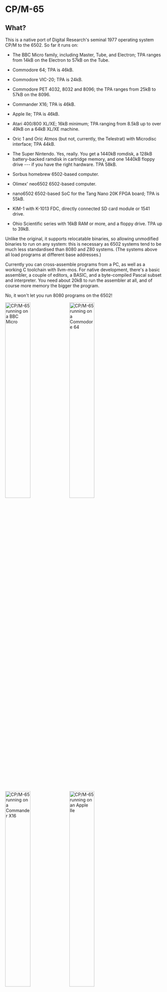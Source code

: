CP/M-65
=======

What?
-----

This is a native port of Digital Research's seminal 1977 operating system CP/M
to the 6502. So far it runs on:

  - The BBC Micro family, including Master, Tube, and Electron; TPA ranges from
    14kB on the Electron to 57kB on the Tube.

  - Commodore 64; TPA is 46kB.
  
  - Commodore VIC-20; TPA is 24kB.

  - Commodore PET 4032, 8032 and 8096; the TPA ranges from 25kB to 57kB on the
    8096.

  - Commander X16; TPA is 46kB.

  - Apple IIe; TPA is 46kB.

  - Atari 400/800 XL/XE; 16kB minimum; TPA ranging from 8.5kB up to over 49kB
    on a 64kB XL/XE machine.

  - Oric 1 and Oric Atmos (but not, currently, the Telestrat) with Microdisc
    interface; TPA 44kB.

  - The Super Nintendo. Yes, really. You get a 1440kB romdisk, a 128kB
    battery-backed ramdisk in cartridge memory, and one 1440kB floppy drive --- if
    you have the right hardware. TPA 58kB.

  - Sorbus homebrew 6502-based computer.
  
  - Olimex' neo6502 6502-based computer.

  - nano6502 6502-based SoC for the Tang Nano 20K FPGA board; TPA is 55kB.

  - KIM-1 with K-1013 FDC, directly connected SD card module or 1541 drive.

  - Ohio Scientific series with 16kB RAM or more, and a floppy drive. TPA up to 39kB.

Unlike the original, it supports relocatable binaries, so allowing unmodified
binaries to run on any system: this is necessary as 6502 systems tend to be
much less standardised than 8080 and Z80 systems. (The systems above all load
programs at different base addresses.)

Currently you can cross-assemble programs from a PC, as well as a working C
toolchain with llvm-mos. For native development, there's a basic assembler, a
couple of editors, a BASIC, and a byte-compiled Pascal subset and interpreter.
You need about 20kB to run the assembler at all, and of course more memory the
bigger the program.

No, it won't let you run 8080 programs on the 6502!

<div style="text-align: left">
<a href="doc/bbcmicro.png"><img src="doc/bbcmicro.png" style="width:40%" alt="CP/M-65 running on a BBC Micro"></a>
<a href="doc/c64.png"><img src="doc/c64.png" style="width:40%" alt="CP/M-65 running on a Commodore 64"></a>
<a href="doc/x16.png"><img src="doc/x16.png" style="width:40%" alt="CP/M-65 running on a Commander X16"></a>
<a href="doc/apple2e.png"><img src="doc/apple2e.png" style="width:40%" alt="CP/M-65 running on an Apple IIe"></a>
<a href="doc/pet4032.png"><img src="doc/pet4032.png" style="width:40%" alt="CP/M-65 running on a Commodore PET 4032"></a>
<a href="doc/pet8032.png"><img src="doc/pet8032.png" style="width:40%" alt="CP/M-65 running on a Commodore PET 8032"></a>
<a href="doc/pet8096.png"><img src="doc/pet8096.png" style="width:40%" alt="CP/M-65 running on a Commodore PET 8096"></a>
<a href="doc/vic20.png"><img src="doc/vic20.png" style="width:40%" alt="CP/M-65 running on a Commodore VIC-20"></a>
<a href="doc/atari800.png"><img src="doc/atari800.png" style="width:40%" alt="CP/M-65 running on an Atari 800XL"></a>
<a href="doc/oric.png"><img src="doc/oric.png" style="width:40%" alt="CP/M-65 running on an Tangerine Oric 1"></a>
<a href="doc/snes.png"><img src="doc/snes.png" style="width:40%" alt="CP/M-65 running on the Super Nintendo"></a>
<a href="doc/sorbus.png"><img src="doc/sorbus.png" style="width:40%" alt="CP/M-65 running on the Sorbus Computer"></a>
<a href="doc/neo6502.png"><img src="doc/neo6502.png" style="width:40%" alt="CP/M-65 running on the Olimex neo6502"></a>
<a href="doc/nano6502.png"><img src="doc/nano6502.png" style="width:40%" alt="CP/M-65 running on the nano6502"></a>
<a href="doc/kim-1.png"><img src="doc/kim-1.png" style="width:40%" alt="CP/M-65 running on the KIM-1"></a>
<a href="doc/osi.png"><img src="doc/osi.png" style="width:40%" alt="CP/M-65 running on the Ohio Scientific"></a>
</div>


Why?
----

Why not?


Where?
------

It's [open source on GitHub!](https://github.com/davidgiven/cpm65)


How?
----

You have two options:

  - [Download a binary
    release.](https://github.com/davidgiven/cpm65/releases/tag/dev) You can then
    copy this onto a disk for booting on a real machine, or use it in an
    emulator.

  - or build it yourself.

To build it, you will need the [llvm-mos](https://llvm-mos.org) toolchain.
CP/M-65 support is available out of the box. Once installed, you should just be
able to run the Makefile and you'll get bootable disk images for the Commodore
64 (with 1541 drive) and BBC Micro (producing a 200kB SSSD DFS disk):

    make LLVM=<your llvm-mos bin directory here>/ -j$(nproc)

Building CP/M-65 is a bit of a performance because it's aggregating lots of
other software, all of which need building in turn. You'll need: a C and C++
compiler, cc1541 (for creating 1541 disk images), cpmtools (for creating CP/M
disk images), libfmt (all the C++ tools use this), python3 (for the build
system), and FreePascal (because the MADS assembler is written in Pascal). Use
these Debian packages:

    cc1541 cpmtools libfmt-dev python3 fp-compiler srecord

There are also automated tests which use `mame` to emulate a reasonable number
of the platforms, to verify that they actually work. To use this, install
`mame`, and then run `scripts/get-roms.sh` to download the necessary system
ROMs. Then do:

    make LLVM=<your llvm-mos bin directory here>/ -j$(nproc) +mametest

You can add `+all` to that if you want to do a normal build and run the tests at
the same time.

### BBC Micro notes

  - To run, do SHIFT+BREAK.

  - Alternatively, if you're on a Tube system, do:

    ```
    MODE 3
    *!BOOT
    ```

  - Alternatively alternatively, if you're on a Master system, do:

    ```
    MODE 131
    *DISK
    *!BOOT
    ```

  - It'll autodetect the amount of available memory. If you're _not_ on a Tube
    or Master system with shadow RAM, then your screen mode will consume TPA
    space. On a stock BBC Micro it _will_ run in mode 0, but you'll only get a
    2.5kB TPA! Mode 7 will work better here. It will work on the Electron, but
    you'll have to use mode 6 which will leave you 14kB of TPA. That's
    unfortunately not enough to run the assembler.

  - The CP/M file system is stored in a big file (called cpmfs). This will
	  expand up to the size defined in diskdefs: currently, 192kB (the largest
	  that will fit on a SSSD disk). All disk access is done through MOS so you
	  should be able to use a ramdisk, hard disk, Econet, ADFS, VDFS, etc. If so,
	  you'll want to define your own disk format and adjust the drive definition
	  in the BIOS to get more space.

  - The BBC Micro port has a SCREEN driver.

### Commodore 64 notes

  - Load and run the `CPM` program to start.

  - It's excruciatingly slow as it uses normal 1541 disk accesses at 300 bytes
	  per second. Everything works, but you won't enjoy it. At some point I want
	  to add a fastloader.

  - The disk image produced is a hybrid of a CP/M file system and a CBMDOS file
	  system, which can be accessed as either. The disk structures used by the
	  other file system are hidden. You get about 170kB on a normal disk.

  - Disk accesses are done using direct block access, so it _won't_ work on
	  anything other than a 1541 (but it should be straightforward to add
	  support for other drives). Sorry.

### VIC-20 notes

  - See the Commodore 64 above.

  - You need a fully expanded VIC-20 with all memory banks populated, for the
    full 35kB.

  - You get a 40x24 screen, emulated using a four-pixel-wide soft font. It
    doesn't look great but is surprisingly readable, and is vastly better than
    the VIC-20's default 22x24 screen mode.

  - Disk accesses are slightly faster than the Commodore 64, but only just.
    It's still a miserable experience.

### Commodore PET notes

  - You need a PET 4032, 8032 or 8096 and either a 4040 disk drive or something
    else which supports the same geometry. The disk image is for a 35-track
    SSSD system (I made it with cc1541). Adapting it for other drives should be
    easy.

  - The 4032 is set up for the Graphics Keyboard. The 8032 and 8096 are set up
    for the Business Keyboard. (It would also be trivial to emulate the
    Business Keyboard on the Graphics Keyboard, but that is likely to be
    confusing.)

  - It's much faster than the Comodore 64 --- you can run the assembler in real
    time without having to worry about retirement.

  - It supports drive 0: only.

  - This port runs completely bare-metal and does not use any ROM routines.

  - The PET port has a SCREEN driver.

### Commander X16 notes

  - To use, place the contents of the `x16.zip` file on the X16's SD card. Load
	  and run the `CPM` program to start.

  - The CP/M filesystem is stored in a big file called CPMFS. It needs support
	  for the Position command in order to seek within the file. `x16emu`
	  currently doesn't support this in its host filesystem, so you'll need to
	  use an actual SD card image. (I have a [pull request
	  outstanding](https://github.com/commanderx16/x16-emulator/pull/435) to add
	  support. An SD2IEC should work too, as these support the same commands.
	  However a real Commodore disk drive _will not work_.

### Apple IIe notes

  - To use, place the contents of the `appleiie.po` file onto a disk and boot
    it. The disk image has been munged according to ProDOS sector ordering.

  - The contents of the `appleiie_b.po`can be placed on the second drive.

  - It supports two drives on slot 6. You need a 80-column card (but not any
  aux memory). The console is a standard 80x24, and there is a SCREEN driver.

  - This port runs completely bare-metal and does not use any ROM routines.

### Atari 800 XL/XE notes

  - Standard 720 sectors single-sided single-density disk. The first
    track is reserved (18 sectors). The rest contains a standard CP/M 2.2
    filesystem. Boot with BASIC disabled. This one runs on any Atari with
    at least 16kB of RAM.

  - Or a 1MB harddisk image for use with drive emulators like SIO2SD,
    RespeQT, SDrive, AVG Cart etc... You can also mount it off a FAT
    partition with an SIDE2/3 cartridge and boot from there. That's almost
    emulation speed on real hardware. This one comes in two flavors.
    The hd version runs on any Atari with at least 16kB of RAM, the xlhd
    version is tailored for the XL/XE with at least 64kB of RAM. BIOS, BDOS
    and CCP live "under" the Atari OS ROM, which leaves over 49kB of TPA.

  - Console is standard 40x24. It has a SCREEN driver.

  - User area 1 contains loadable fonts and a utility to set a new
    console font (setfnt.com). This consumes at least 1kB of TPA (depending
    on the padding needed for alignment), but shows proper glyphs like curly
    braces and tilde.

  - It also contains a loadable software 80 columns driver called
    ```tty80drv.com```. This will cost you 7kB of TPA for driver code,
    font data, and screen memory. It has a full SCREEN implementation, too.

   - The single-sided single-density version supports up to four drives.
     Extra applications and source code are spread accross the extra disks.
     The 1MB images support two drives, but only one is used at the moment.

### Oric notes

  - This disk image is a MFM_DISK format disk as used by Oricutron. (If you need
    a simple sector image, look at `.obj/oric.img`.) You get about 350kB on a
    disk. The CCP, BIOS and BDOS all live in overlay RAM, leaving the entire user
    memory available for programs.

  - If you're trying to run this on an Oric 1, you need the full upgrade to
    64kB (including overlay RAM).

  - Only the Microdisc interface currently works. (It's supposed to work with
    Jasmin too, but with Oricutron it boots but the keyboard is unresponsive, and
    on MAME it boots into BASIC, and I don't know why.) Only the first drive is
    supported. This would be easy to extend if anyone's interested.

  - The console is 40x28. It has a SCREEN driver.

  - The port runs completely bare-metal and does not use any ROM routines.

### Super Nintendo notes

  - Yes, it works! You get a 2MB HiRom cartridge with 128kB SRAM and an embedded
    1440kB romdisk. It boots from the romdisk, meaning you can't change the BDOS
    or CCP, or run submit files (because these operate through temporary files
    on drive A:, which on the SNES is read only).

  - If you want to interact with it, you'll need some completely unavailable
    unreleased Nintendo prototype hardware which provides a keyboard and floppy
    drive. It's so rare I can't even link to a page about it. More likely you'll
    want to use this version of BSNES-Plus which has been patched to support this
    hardware: https://github.com/MrL314/bsnes-plus/tree/sfx-dos It might be
    possible to port it to use one of the [several floppy-disk-based cartridge
    copiers](https://en.wikipedia.org/wiki/Game_backup_device) and the very rare
    [XBAND
    keyboard](https://ia903404.us.archive.org/22/items/x-band-keyboard/X-Band%20Keyboard_text.pdf).
    If anyone knows of an emulator which supports these, please [let me
    know](https://github.com/davidgiven/cpm65/discussions/new/choose) because I'd
    really like to support these.

  - Drive A is a 1440kB romdisk. Drive B is a 128kB ramdisk stored in the
    (emulated) cartridge battery backed RAM. Drive C is the floppy drive. Out of
    the box, both drives B and C are unformatted; do `mkfs b` or `mkfs c` to
    create filesystems on them.

  - It's super quick; the SNES has a 7MHz 65816. There's a SCREEN driver. The
    console is 64.

### Sorbus notes

  - The Sorbus Computer is a simple, open and cheap (<$15) machine to learn
    about the 65(C)02 processor. It combines an original CPU with a Raspberry
    Pi RP2040 microcontroller that implements all the rest (like RAM, I/O, and
    clock).

  - For building a full image, it is also possible to copy the compiled
    binaries into the proper position into the source tree, and just run a
    global build.

  - More info is available here:
    - [Homepage with lightning talk](https://xayax.net/sorbus/)
    - [Source code on github](https://github.com/SvOlli/sorbus)

### neo6502 notes

  - The neo6502 is a W65C02-based computer using emulated hardware implemented
    by a RP2040. This can be programmed with various different firmware packages,
    each emulating a different 6502-based microcomputer. This port is intended for
    the native firmware package for the neo6502,
    [Morpheus](https://github.com/paulscottrobson/neo6502-firmware/wiki). (The
    other ports will work if you install the appropriate emulation firmware
    package.)

  - It is ridiculously fast.
  
  - To use, unzip the `cpm65.zip` file into the any directory of the USB stick
    or other storage card. Then enter `*cd your_directory_name` and then `load
    "cpm65.neo"` at the prompt. CP/M-65 will run.

  - To run on the emulator, either load it as above, or boot it directly with
    `neo CPM65.NEO@8000 run@8010`. Remember that if you're running the emulator
    on Linux, the filesystem is CASE SENSITIVE so you need to spell `CPM65.NEO`
    using capital letters. (One CP/M-65 is running this is no longer a concern.)

  - This port uses an emulated BDOS, meaning that it stores its files as FAT
    files on the neo6502's USB stick. Most well-behaved CP/M-65 programs will
    work, but anything which tries to access the raw filesystem won't; such as
    `STAT` or `DINFO`. Files for each drive and user are stored in separate
    subdirectories. All 16 drives are supported (in directories `A` to `O`).

  - Drive `B` (i.e. `/B/` on the storage device) contains some neo6502-specific
    utilitied. This are in no way complete, or documented.

  - The console is 53x30. It has a SCREEN driver.

### nano6502 notes

  - The [nano6502](https://github.com/venomix666/nano6502/) is a 65C02-based SoC for the Tang Nano 20K FPGA board.
   
  - The CPU is running at 25.175 MHz (i.e. the pixel clock).

  - It is using CPMFS directly on the microSD-card, with 15x1Mb partitions (drives `A` to `O`).

  - The text output is over HDMI, with 640x480 video output and a 80x30 console. It has a SCREEN driver.

  - The text input can be done using either the built in USB serial port or a USB keyboard with the [nanoComp](https://github.com/venomix666/nanoComp) carrier board. This way, this port can be run with only the Tang Nano 20K board, or with the carrier board for stand-alone use.

  - To use, write the `nano6502.img` file into the SD-card using `dd` or your preferred SD-card image writer. If you are updating the image and want to preserve the data on all drives except `A`, write the `nano6502_sysonly.img` instead.

  - User area 1 on drive `A` contains utilities for setting the text and background colors, setting the baudrate on on the second UART and a demo application which blinks the onboard LEDs.
  - A SERIAL driver is available for the second UART, connected to pin 25 (RX) and 26 (TX) of the FPGA (and the UART header on the nanoComp carrier board). The baudrate defaults to 9600 baud but can be configured by the utility in user area 1.

### KIM-1 with K-1013 FDC notes

  - To run this on an KIM-1, you need an MTU K-1013 Floppy Disk Controller with an
    SSDD 8'' disk (or this [Pico based RAM/ROM/Video/FDC card](https://github.com/eduardocasino/kim-1-programmable-memory-card)) and full RAM upgrade, including the
    0x0400-0x13ff memory hole.

  - To use it, transfer the `diskimage.imd` image to an SSDD 8'' disk (or place it directly onto an FAT or exFAT formatted SD card and assign it to disk0 in the Pico card). Start the KIM-1 in TTY mode, load the `boot.pap` loader program into 0x0200 and execute it.

  - Only 1 disk is supported. Multi-disk is not stable in CP/M-65 yet.

  - Only TTY interface for now, no SCREEN driver.

### KIM-1 with directly attached SD card notes

  - This port uses Ryan E. Roth's [sdcard6502 for the PAL-1](https://github.com/ryaneroth/sdcard6502), which in turn is based on George Foot's [sdcard6502 for Ben Eater's 6502 computer](https://github.com/gfoot/sdcard6502).

  - You'll need an SDHC card of any capacity (only 32MB are used) and a generic Arduino SD card adapter **with 5V to 3.3V conversion**. See the links above for detailed requisites and connection instructions. 
  
  - To use it, transfer the `diskimage.raw` file to the SD card using `dd`. Balena Etcher also works in Windows, just ignore the "not a bootable image" warning. Start the KIM-1 in TTY mode, load the `bootsd.pap` loader program into 0x0200 and execute it.

  - For KIM-1 clones, you can place the bootloader into the free space of the KIM-1 rom. Write the contents of the `bootsd-kimrom.bin` file at 0x1AA0 (or 0x2A0 relative to the KIM-1 rom). This romable loader has two entry points:
    - 0x1AA0 is for cold start, that is, you can point the 6502 reset vector to 0x1AA0 if you want to start CP/M-65 at reset. In this case, the TTY is initialized to 9600 bauds, so make sure that your terminal is configured to that speed.
    - 0x1AB2 is for booting from the KIM monitor

  - For the KIM-1, at least a 32KB (56KB recommended) RAM expansion from 0x2000 is required, as well as RAM filling the 0x0400-0x13ff memory hole. The BIOS assumes that at least the required RAM is installed, and checks for extra RAM above 0xA000.

  - Same requisites apply to the PAL-1 and, additionally, the second 6532 expansion board.

  - 1 32MB disk supported.

  - Only TTY interface for now, no SCREEN driver.

### KIM-1 with Commodore 1541 drive

  - Based on the C64 port, so same notes apply.

  - This port needs the [xkim1541 extensions for the KIM-1 installed at 0xF000](https://github.com/eduardocasino/xkim1541). The PAL-1 is also supported, and needs the same extensions but installed at 0xDA00, [as modified by Neil Andretti](https://github.com/netzherpes/xkim1541).

  - If you also have [my modified xKIM monitor](https://github.com/eduardocasino/xKIM/tree/IEC_support), then load the `CPM` program and jump to address 0x6000.

  - If not, load the `bootiec-kim` or  `bootiec-pal` bootloader into 0x200 and execute it.

### Ohio Scientific notes

- Supported systems are:
  - 400 series, with Model 440 32x32 video, Model 470 disk controller (5.25" or 8"), and an ASCII keyboard.
  - 500 series, with Model 540 64x32 video, Model 505 disk controller (5.25" or 8"), and 542 polled keyboard.
  - 600 series, with on board 64x16 video, Model 610 disk controller (5.25" or 8"), and polled keyboard.
  - serial system, without video, Model 470 or 505 disk controller (8" only), and serial ACIA at $fc00.

- All systems need at least 16kB of RAM, but detect up to 40kB with BASIC present, and 48kB if BASIC is replaced by RAM.
  Some boot ROMs do not boot when BASIC is absent. For example, SYN600 relies on BASIC ROM routines to load the boot sector.
- The generated disk images can be used directly with [osiemu](https://github.com/ivop/osiemu), or converted to HFE format with its `osi2hfe` if you want to create real floppies or use it with a Gotek on real hardware.
For use with one of the two WinOSI emulators [Mark's Lab](https://osi.marks-lab.com/software/tools.html) has a tool to convert HFE images to 65D format.
- All systems boot with a plain TTY driver. If you have a 540B graphics card with the optional color option enabled, you can load a screen driver called `TTY540B` (located on drive D: on MF systems).
For the Model 630 graphics card there's `TTY630`.
On serial systems, you can load `SCRVT100` to enable the screen driver if you are connected with a VT100 terminal.

### Supported programs

Commands include `DUMP`, `STAT`, `COPY`, `SUBMIT`, `ASM`, `QE` and `BEDIT` plus
some smaller utilities. I'd love more --- send me pull requests! The build
system supports cc65 assembler and llvm-mos C programs. The native assembler
can be used (in emulation) to cross compile programs for CP/M-65.

In the CCP, you get the usual `DIR`, `ERA`, `REN`, `TYPE` and `USER`. There is
no `SAVE` as on the relocatable CP/M-65 system assembling images in memory is
of questionable utility, but there's a new `FREE` command which shows memory
usage.

You also get a port of Altirra BASIC, an open source Atari BASIC clone. This is
called `ATBASIC`. See below for more details.

Pokey the Penguin loves to read your [pull
requests](https://github.com/davidgiven/cpm65/compare)!

### The assembler

The CP/M-65 assembler is extremely simple and very much customised to work for
the CP/M-65 environment. It operates entirely in memory (so it should be fast)
but it's written in C (so it's going to be big and slow). It's very very new
and is likely to have lots of bugs. There is, at least, a port of the DUMP
program to it which assembles, works, and is ready to play with.

Go read [cpmfs/asm.txt](cpmfs/asm.txt) for the documentation. 

### The BASIC

Altirra BASIC is an open source recreation of the BASIC used on the Atari 8-bit
machines (on which CP/M-65 runs, coincidentally). It has been heavily modified
by me to work on CP/M-65. Anything Atari-related has been removed, including
graphics, sound, etc. In addition, I have extended the error reporting, added
support for case-insensitive keywords (simply because Atari BASIC traditionally
requires upper case but most CP/M-65 platforms don't have caps lock keys!), and
fairly crudely added file I/O support. There is no screen editor. It is (should
be) binary compatible with Atari BASIC, although programs using Atari features
which aren't supported will of course not run.

It is currently rather fragile with a number of known (and, probably, unknown)
bugs. Please [file bug reports](https://github.com/davidgiven/cpm65/issues/new)!

Atari BASIC is rather different from Microsoft BASIC. Please consult [the user
manual](https://www.virtualdub.org/downloads/Altirra%20BASIC%20Reference%20Manual.pdf).

**Important!** Do not contact the author of Altirra BASIC for anything related
to the CP/M-65 port! Any bugs are strictly my fault.

### The editors

BEdit is an incredibly simple line editor modelled after a basic interpreter
(command entry, with LOAD, SAVE, LIST, line numbers etc). It's written in
machine code and assembled with the CP/M-65 assembler; you can assemble it
locally if you have a system with 30kB or more TPA. It'll run on all platforms.

Go read [cpmfs/bedit.txt](cpmfs/bedit.txt) for the documentation.

QE is a much less simple vi-inspired screen editor, written in C. it's much
more comfortable to use than BEDIT, but is about five times the size, and will
only run on systems with a SCREEN driver, as noted above (you can also use the
`DEVICES` command to see what devices your system supports).

DwarfStar is another screen editor. It has the same keybindings as WordStar,
so those familiar with that will feel right at home. For a refresher, see
the [documentation](third_party/dwarfstar/ds.txt), which was written in DS
itself and is also available within CP/M-65 on the systems that have DS.COM
installed.

### The Pascal

Pascal-M is a Pascal subset intended for use on very small machines. It compiles
to bytecode, M-code, which is then run with an interpreter. The compiler is
itself written in Pascal-M and is capable of compiling itself (very slowly).
There is a basic port to CP/M-65.

To use it, you need to use the interpreter, `PINT`, to run the compiler to
compile your program into an OBP file. This is then translated into an OBB file
by `PLOAD` (not written in Pascal!). You can then run the resulting OBB file
with `PINT`. For example:

```
A> PINT PASC.OBB HELLO.PAS HELLO.OBP
A> PLOAD HELLO.OBP HELLO.OBB
A> PINT HELLO.OBB
```

The compiler will also generate a `PROGRAM.ERR` file containing a copy of any
error messages that result from the compilation process.

Sadly, you need at least 36kB of free RAM to run the compiler, and also the disk
images for various systems are full, so it's only included for a few platforms.

Pascal-M is considerably simplified from the full Pascal language, with support
for only 16-bit integers, but it does support records, sets, enumerations,
pointers, nested functions and procedures, etc. Performance isn't brilliant but
it does work. CP/M-65 is very basic, consisting of support for `text` files
using the traditional `assign`/`reset`/`rewrite`/`close` API. You can have as
many open at once as you like but you can't seek inside a file. In addition,
while `new` is supported, there is no `dispose`.

For more information on Pascal-M, see [Hans Otten's
website](http://pascal.hansotten.com/px-descendants/pascal-m/pascal-m-2k1/).
However, do not report bugs on the CP/M-65 port to him --- [file bug reports
here](https://github.com/davidgiven/cpm65/issues/new) instead.

### Utilities

`bin/cpmemu` contains a basic CP/M-65 user mode emulator and debugger. It'll run
programs on the host environment with an emulated disk, which is very useful for
testing and development. To use:

`./bin/cpmemu .obj/dump.com diskdefs`

Add `-d` at the front of the command line to drop into the debugger --- use `?`
for basic help. It can only access 8.3-format all-lowercase filenames in the
current directory, but you can also map drives. Use `-h` for help.

Who?
----

You may contact me at dg@cowlark.com, or visit my website at
http://www.cowlark.com.  There may or may not be anything interesting there.
The CP/M-65 project was designed and written by me, David Given. 


License
-------

Everything here so far _except_ the contents of the `third_party` directory is
© 2022-2023 David Given, and is licensed under the two-clause BSD open source
license. Please see [LICENSE](LICENSE) for the full text. The tl;dr is: you can
do what you like with it provided you don't claim you wrote it.

The exceptions are the contents of the `third_party` directory, which were
written by other people and are not covered by this license. This directory as
a whole contains GPL software, which means that if you redistribute the entire
directory, you must conform to the terms of the GPL.

`third_party/lib6502` contains a hacked copy of the lib6502 library, which is ©
2005 Ian Plumarta and is available under the terms of the MIT license. See
`third_party/lib6502/COPYING.lib6502` for the full text.

`third_party/tomsfonts` contains a copy of the atari-small font, which is ©
1999 Thomas A. Fine and is available under the terms of a minimal free license.
See `third_party/tomsfonts/LICENSE` for the full text.

`third_party/altirrabasic` contains a hacked copy of Altirra Basic, which is ©
2014 Avery Lee and is available under the terms of a minimal free license.  See
`third_party/altirrabasic/LICENSE.md` for the full text.

`third_party/mads` contains a copy of Mad Assembler, which is © 2018-2023 Tomasz
Biela and is available under the terms of the MIT license.  See
`third_party/mads/LICENSE` for the full text.

`third_party/pascal-m` contains a extremely hacked up copy of the Pascal-M
bytecode compiler and interpreter, which is © 1978-2021 Niklaus Wirth, Mark
Rustad and Hans Otten and is available under the terms of the MIT license. See
`third_party/pascal-m/LICENSE` for the full text.

`third_party/dwarfstar` contains DwarfStar, which is © 2024 by Ivo van Poorten
and is available under the terms of the BSD 2-Clause License. See
`third_party/dwarfstar/LICENSE` for the full text.

`third_party/zmalloc` contains a copy of zmalloc, which is © 2024 by Ivo van
Poorten and is available under the terms of the 0BSD License. See
`third_party/zmalloc/LICENSE` for the full text.

